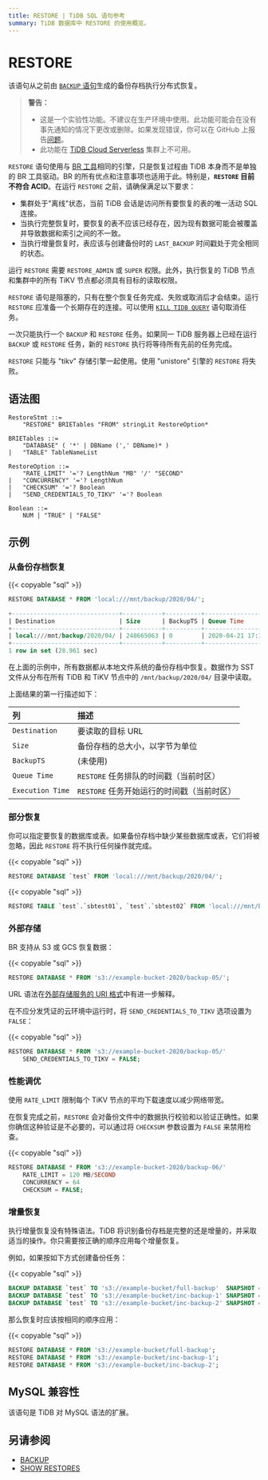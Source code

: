 ```yaml
---
title: RESTORE | TiDB SQL 语句参考
summary: TiDB 数据库中 RESTORE 的使用概览。
---
```


# RESTORE

该语句从之前由 [`BACKUP` 语句](/sql-statements/sql-statement-backup.md)生成的备份存档执行分布式恢复。

> **警告：**
>
> - 这是一个实验性功能。不建议在生产环境中使用。此功能可能会在没有事先通知的情况下更改或删除。如果发现错误，你可以在 GitHub 上报告[问题](https://github.com/pingcap/tidb/issues)。
> - 此功能在 [TiDB Cloud Serverless](https://docs.pingcap.com/tidbcloud/select-cluster-tier#tidb-cloud-serverless) 集群上不可用。

`RESTORE` 语句使用与 [BR 工具](https://docs.pingcap.com/tidb/stable/backup-and-restore-overview)相同的引擎，只是恢复过程由 TiDB 本身而不是单独的 BR 工具驱动。BR 的所有优点和注意事项也适用于此。特别是，**`RESTORE` 目前不符合 ACID**。在运行 `RESTORE` 之前，请确保满足以下要求：

* 集群处于"离线"状态，当前 TiDB 会话是访问所有要恢复的表的唯一活动 SQL 连接。
* 当执行完整恢复时，要恢复的表不应该已经存在，因为现有数据可能会被覆盖并导致数据和索引之间的不一致。
* 当执行增量恢复时，表应该与创建备份时的 `LAST_BACKUP` 时间戳处于完全相同的状态。

运行 `RESTORE` 需要 `RESTORE_ADMIN` 或 `SUPER` 权限。此外，执行恢复的 TiDB 节点和集群中的所有 TiKV 节点都必须具有目标的读取权限。

`RESTORE` 语句是阻塞的，只有在整个恢复任务完成、失败或取消后才会结束。运行 `RESTORE` 应准备一个长期存在的连接。可以使用 [`KILL TIDB QUERY`](/sql-statements/sql-statement-kill.md) 语句取消任务。

一次只能执行一个 `BACKUP` 和 `RESTORE` 任务。如果同一 TiDB 服务器上已经在运行 `BACKUP` 或 `RESTORE` 任务，新的 `RESTORE` 执行将等待所有先前的任务完成。

`RESTORE` 只能与 "tikv" 存储引擎一起使用。使用 "unistore" 引擎的 `RESTORE` 将失败。

## 语法图

```ebnf+diagram
RestoreStmt ::=
    "RESTORE" BRIETables "FROM" stringLit RestoreOption*

BRIETables ::=
    "DATABASE" ( '*' | DBName (',' DBName)* )
|   "TABLE" TableNameList

RestoreOption ::=
    "RATE_LIMIT" '='? LengthNum "MB" '/' "SECOND"
|   "CONCURRENCY" '='? LengthNum
|   "CHECKSUM" '='? Boolean
|   "SEND_CREDENTIALS_TO_TIKV" '='? Boolean

Boolean ::=
    NUM | "TRUE" | "FALSE"
```

## 示例

### 从备份存档恢复

{{< copyable "sql" >}}

```sql
RESTORE DATABASE * FROM 'local:///mnt/backup/2020/04/';
```

```sql
+------------------------------+-----------+----------+---------------------+---------------------+
| Destination                  | Size      | BackupTS | Queue Time          | Execution Time      |
+------------------------------+-----------+----------+---------------------+---------------------+
| local:///mnt/backup/2020/04/ | 248665063 | 0        | 2020-04-21 17:16:55 | 2020-04-21 17:16:55 |
+------------------------------+-----------+----------+---------------------+---------------------+
1 row in set (28.961 sec)
```

在上面的示例中，所有数据都从本地文件系统的备份存档中恢复。数据作为 SST 文件从分布在所有 TiDB 和 TiKV 节点中的 `/mnt/backup/2020/04/` 目录中读取。

上面结果的第一行描述如下：

| 列 | 描述 |
| :-------- | :--------- |
| `Destination` | 要读取的目标 URL |
| `Size` | 备份存档的总大小，以字节为单位 |
| `BackupTS` | (未使用) |
| `Queue Time` | `RESTORE` 任务排队的时间戳（当前时区） |
| `Execution Time` | `RESTORE` 任务开始运行的时间戳（当前时区） |

### 部分恢复

你可以指定要恢复的数据库或表。如果备份存档中缺少某些数据库或表，它们将被忽略，因此 `RESTORE` 将不执行任何操作就完成。

{{< copyable "sql" >}}

```sql
RESTORE DATABASE `test` FROM 'local:///mnt/backup/2020/04/';
```

{{< copyable "sql" >}}

```sql
RESTORE TABLE `test`.`sbtest01`, `test`.`sbtest02` FROM 'local:///mnt/backup/2020/04/';
```

### 外部存储

BR 支持从 S3 或 GCS 恢复数据：

{{< copyable "sql" >}}

```sql
RESTORE DATABASE * FROM 's3://example-bucket-2020/backup-05/';
```

URL 语法在[外部存储服务的 URI 格式](/external-storage-uri.md)中有进一步解释。

在不应分发凭证的云环境中运行时，将 `SEND_CREDENTIALS_TO_TIKV` 选项设置为 `FALSE`：

{{< copyable "sql" >}}

```sql
RESTORE DATABASE * FROM 's3://example-bucket-2020/backup-05/'
    SEND_CREDENTIALS_TO_TIKV = FALSE;
```

### 性能调优

使用 `RATE_LIMIT` 限制每个 TiKV 节点的平均下载速度以减少网络带宽。

在恢复完成之前，`RESTORE` 会对备份文件中的数据执行校验和以验证正确性。如果你确信这种验证是不必要的，可以通过将 `CHECKSUM` 参数设置为 `FALSE` 来禁用检查。

{{< copyable "sql" >}}

```sql
RESTORE DATABASE * FROM 's3://example-bucket-2020/backup-06/'
    RATE_LIMIT = 120 MB/SECOND
    CONCURRENCY = 64
    CHECKSUM = FALSE;
```

### 增量恢复

执行增量恢复没有特殊语法。TiDB 将识别备份存档是完整的还是增量的，并采取适当的操作。你只需要按正确的顺序应用每个增量恢复。

例如，如果按如下方式创建备份任务：

{{< copyable "sql" >}}

```sql
BACKUP DATABASE `test` TO 's3://example-bucket/full-backup'  SNAPSHOT = 413612900352000;
BACKUP DATABASE `test` TO 's3://example-bucket/inc-backup-1' SNAPSHOT = 414971854848000 LAST_BACKUP = 413612900352000;
BACKUP DATABASE `test` TO 's3://example-bucket/inc-backup-2' SNAPSHOT = 416353458585600 LAST_BACKUP = 414971854848000;
```

那么恢复时应该按相同的顺序应用：

{{< copyable "sql" >}}

```sql
RESTORE DATABASE * FROM 's3://example-bucket/full-backup';
RESTORE DATABASE * FROM 's3://example-bucket/inc-backup-1';
RESTORE DATABASE * FROM 's3://example-bucket/inc-backup-2';
```

## MySQL 兼容性

该语句是 TiDB 对 MySQL 语法的扩展。

## 另请参阅

* [BACKUP](/sql-statements/sql-statement-backup.md)
* [SHOW RESTORES](/sql-statements/sql-statement-show-backups.md)

